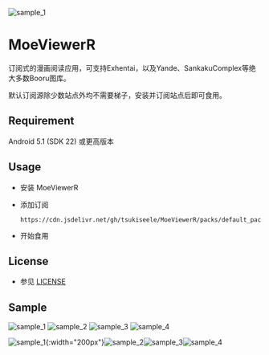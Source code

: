 ![sample_1](./sample/ic_launcher-web.png)

# MoeViewerR

订阅式的漫画阅读应用，可支持Exhentai，以及Yande、SankakuComplex等绝大多数Booru图库。

默认订阅源除少数站点外均不需要梯子，安装并订阅站点后即可食用。

## Requirement
Android 5.1 (SDK 22) 或更高版本

## Usage
- 安装 MoeViewerR

- 添加订阅  
  ```
  https://cdn.jsdelivr.net/gh/tsukiseele/MoeViewerR/packs/default_package.zip 
  ```
    
- 开始食用

## License
- 参见 [LICENSE](./LICENSE)

## Sample

<img alt="sample_1" src="./sample/sample_1.jpg" style="max-width: 200px!important;">

<img alt="sample_2" src="./sample/sample_2.jpg" style="max-width: 200px;">

<img alt="sample_3" src="./sample/sample_3.jpg" style="max-width: 200px;">

<img alt="sample_4" src="./sample/sample_4.jpg" style="max-width: 200px;">


![sample_1](./sample/sample_1.jpg){:width="200px"}![sample_2](./sample/sample_2.jpg)![sample_3](./sample/sample_3.jpg)![sample_4](./sample/sample_4.jpg)
